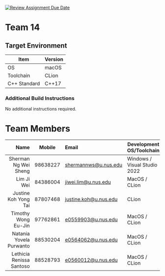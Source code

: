 [![Review Assignment Due Date](https://classroom.github.com/assets/deadline-readme-button-24ddc0f5d75046c5622901739e7c5dd533143b0c8e959d652212380cedb1ea36.svg)](https://classroom.github.com/a/B246QqbV)
# Team 14

## Target Environment

Item | Version
-|-
OS | macOS
Toolchain | CLion
C++ Standard | C++17

### Additional Build Instructions

No additional instructions required.

# Team Members

Name | Mobile | Email | Development OS/Toolchain
-:|:-:|:-|-|
Sherman Ng Wei Sheng | 98638227 | shermannws@u.nus.edu | Windows / Visual Studio 2022
Lim Ji Wei | 84386004 | jiwei.lim@u.nus.edu | MacOS / CLion
Justine Koh Yong Tai | 87807468 | justine.koh@u.nus.edu | CLion
Timothy Wong Eu-Jin | 97762861 | e0559903@u.nus.edu | MacOS / CLion
Natania Yovela Purwanto | 88530204 | e0564062@u.nus.edu | MacOS / CLion
Lethicia Renissa Santoso | 88528793 | e0560012@u.nus.edu | MacOS / CLion



